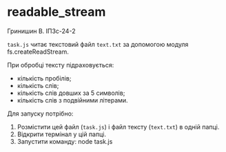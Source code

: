 # readable_stream
Гринишин В. 
ІПЗс-24-2

`task.js` читає текстовий файл `text.txt` за допомогою модуля fs.createReadStream.

При обробці тексту підраховується:
- кількість пробілів;
- кількість слів;
- кількість слів довших за 5 символів;
- кількість слів з подвійними літерами.

Для запуску потрібно:
1. Розмістити цей файл (`task.js`) і файл тексту (`text.txt`) в одній папці.
2. Відкрити термінал у цій папці.
3. Запустити команду:
   node task.js

